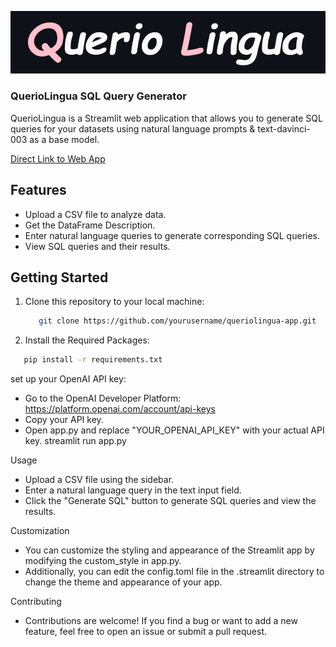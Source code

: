 ![Landing Page](https://github.com/Arya920/Querio_Lingua-NL-to-SQL/blob/main/ss.png)
### QuerioLingua SQL Query Generator
QuerioLingua is a Streamlit web application that allows you to generate SQL queries for your datasets using natural language prompts & text-davinci-003 as a base model.

[Direct Link to Web App](https://queriolingua.streamlit.app/)
## Features

- Upload a CSV file to analyze data.
- Get the DataFrame Description.
- Enter natural language queries to generate corresponding SQL queries.
- View SQL queries and their results.


## Getting Started

1. Clone this repository to your local machine:

   ```bash
      git clone https://github.com/yourusername/queriolingua-app.git

2. Install the Required Packages:
```bash
   pip install -r requirements.txt
```


set up your OpenAI API key:
- Go to the OpenAI Developer Platform: https://platform.openai.com/account/api-keys
- Copy your API key.
- Open app.py and replace "YOUR_OPENAI_API_KEY" with your actual API key.
streamlit run app.py

Usage
- Upload a CSV file using the sidebar.
- Enter a natural language query in the text input field.
- Click the "Generate SQL" button to generate SQL queries and view the results.

Customization
- You can customize the styling and appearance of the Streamlit app by modifying the custom_style in app.py.
-  Additionally, you can edit the config.toml file in the .streamlit directory to change the theme and appearance of your app.

Contributing
- Contributions are welcome! If you find a bug or want to add a new feature, feel free to open an issue or submit a pull request.
